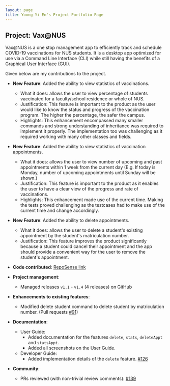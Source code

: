 ```yaml
---
layout: page
title: Yoong Yi En's Project Portfolio Page
---
```


## Project: Vax@NUS

Vax@NUS is a one stop management app to efficiently track and schedule COVID-19 vaccinations for NUS students. It is a desktop app optimized for use via a Command Line Interface (CLI) while still having the benefits of a Graphical User Interface (GUI).

Given below are my contributions to the project.

* **New Feature**: Added the ability to view statistics of vaccinations.
  * What it does: allows the user to view percentage of students vaccinated for a faculty/school residence or whole of NUS.
  * Justification: This feature is important to the product as the user would like to know the status and progress of the vaccination program. The higher the percentage, the safer the campus.  
  * Highlights: This enhancement encompassed many smaller commands and strong understanding of inheritance was required to implement it properly. The implementation too was challenging as it required working with many other classes and fields.

* **New Feature**: Added the ability to view statistics of vaccination appointments.
  * What it does: allows the user to view number of upcoming and past appointments within 1 week from the current day (E.g. If today is Monday, number of upcoming appointments until Sunday will be shown.)
  * Justification: This feature is important to the product as it enables the user to have a clear view of the progress and rate of vaccinations.
  * Highlights: This enhancement made use of the current time. Making the tests proved challenging as the testcases had to make use of the current time and change accordingly.

* **New Feature**: Added the ability to delete appointments.
  * What it does: allows the user to delete a student's existing appointment by the student's matriculation number.
  * Justification: This feature improves the product significantly because a student could cancel their appointment and the app should provide a convenient way for the user to remove the student's appointment.

* **Code contributed**: [RepoSense link](https://nus-cs2103-ay2021s2.github.io/tp-dashboard/?search=yienyoong&sort=groupTitle&sortWithin=title&timeframe=commit&mergegroup=&groupSelect=groupByRepos&breakdown=true&tabOpen=true&tabType=authorship&since=2021-01-11&checkedFileTypes=docs~functional-code~test-code~other&zFR=false&tabAuthor=yienyoong&tabRepo=AY2021S2-CS2103T-W10-4%2Ftp%5Bmaster%5D&authorshipIsMergeGroup=false&authorshipFileTypes=docs~functional-code~test-code&authorshipIsBinaryFileTypeChecked=false)

* **Project management**:
  * Managed releases `v1.1` - `v1.4` (4 releases) on GitHub

* **Enhancements to existing features**:
  * Modified delete student command to delete student by matriculation number. (Pull requests [\#91](https://github.com/AY2021S2-CS2103T-W10-4/tp/pull/91))

* **Documentation**:
  * User Guide:
    * Added documentation for the features `delete`, `stats`, `deleteAppt` and `statsAppt`.
    * Added all screenshots on the User Guide.
  * Developer Guide:
    * Added implementation details of the `delete` feature. [\#126](https://github.com/AY2021S2-CS2103T-W10-4/tp/pull/126)

* **Community**:
  * PRs reviewed (with non-trivial review comments): [\#139](https://github.com/AY2021S2-CS2103T-W10-4/tp/pull/139)
  
  
